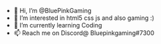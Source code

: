 - 👋 Hi, I’m @BluePinkGaming
- 👀 I’m interested in html5 css js and also gaming :)
- 🌱 I’m currently learning Coding
- 📫 Reach me on Discord@ Bluepinkgaming#7300

<!---
BluePinkGaming/BluePinkGaming is a ✨ special ✨ repository because its `README.md` (this file) appears on your GitHub profile.
You can click the Preview link to take a look at your changes.
--->
